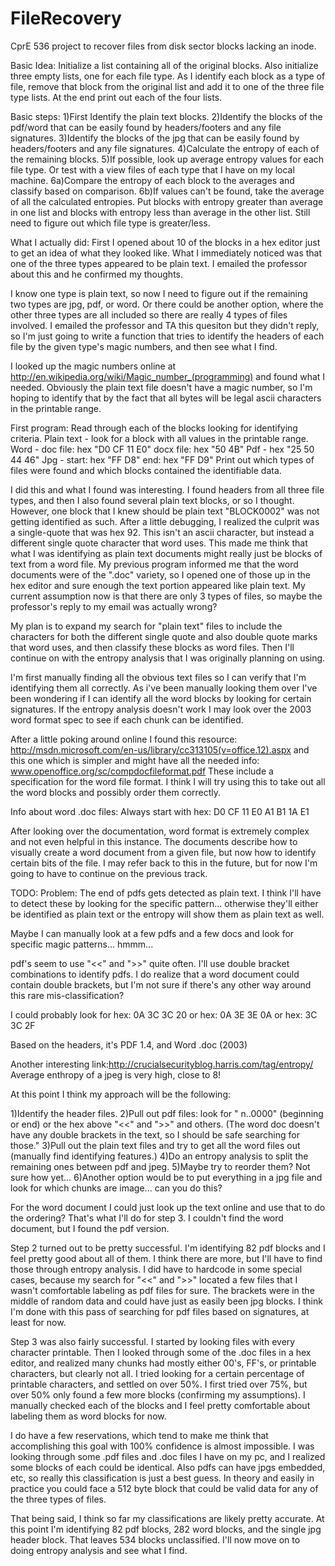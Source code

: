 FileRecovery
============

CprE 536 project to recover files from disk sector blocks lacking an inode.

Basic Idea:
Initialize a list containing all of the original blocks. Also initialize three empty lists, one for each file type.  As I identify each block as a type of file, remove that block from the original list and add it to one of the three file type lists. At the end print out each of the four lists.

Basic steps:
1)First Identify the plain text blocks.
2)Identify the blocks of the pdf/word that can be easily found by headers/footers and any file signatures.
3)Identify the blocks of the jpg that can be easily found by headers/footers and any file signatures.
4)Calculate the entropy of each of the remaining blocks.
5)If possible, look up average entropy values for each file type. Or test with a view files of each type that I have on my local machine.
6a)Compare the entropy of each block to the averages and classify based on comparison.
6b)If values can't be found, take the average of all the calculated entropies. Put blocks with entropy greater than average in one list and blocks with entropy less than average in the other list. Still need to figure out which file type is greater/less.


What I actually did:
First I opened about 10 of the blocks in a hex editor just to get an idea of what they looked like. What I immediately noticed was that one of the three types appeared to be plain text. I emailed the professor about this and he confirmed my thoughts.

I know one type is plain text, so now I need to figure out if the remaining two types are jpg, pdf, or word. Or there could be another option, where the other three types are all included so there are really 4 types of files involved. I emailed the professor and TA this quesiton but they didn't reply, so I'm just going to write a function that tries to identify the headers of each file by the given type's magic numbers, and then see what I find.

I looked up the magic numbers online at http://en.wikipedia.org/wiki/Magic_number_(programming) and found what I needed. Obviously the plain text file doesn't have a magic number, so I'm hoping to identify that by the fact that all bytes will be legal ascii characters in the printable range.

First program:
Read through each of the blocks looking for identifying criteria.
Plain text - look for a block with all values in the printable range.
Word - doc file: hex "D0 CF 11 E0" docx file: hex "50 4B"
Pdf - hex "25 50 44 46"
Jpg - start: hex "FF D8" end: hex "FF D9"
Print out which types of files were found and which blocks contained the identifiable data.

I did this and what I found was interesting. I found headers from all three file types, and then I also found several plain text blocks, or so I thought. However, one block that I knew should be plain text "BLOCK0002" was not getting identified as such. After a little debugging, I realized the culprit was a single-quote that was hex 92. This isn't an ascii character, but instead a different single quote character that word uses. This made me think that what I was identifying as plain text documents might really just be blocks of text from a word file. My previous program informed me that the word documents were of the ".doc" variety, so I opened one of those up in the hex editor and sure enough the text portion appeared like plain text. My current assumption now is that there are only 3 types of files, so maybe the professor's reply to my email was actually wrong?

My plan is to expand my search for "plain text" files to include the characters for both the different single quote and also double quote marks that word uses, and then classify these blocks as word files. Then I'll continue on with the entropy analysis that I was originally planning on using.

I'm first manually finding all the obvious text files so I can verify that I'm identifying them all correctly. As i've been manually looking them over I've been wondering if I can identify all the word blocks by looking for certain signatures. If the entropy analysis doesn't work I may look over the 2003 word format spec to see if each chunk can be identified.

After a little poking around online I found this resource:
http://msdn.microsoft.com/en-us/library/cc313105(v=office.12).aspx
and this one which is simpler and might have all the needed info:
www.openoffice.org/sc/compdocfileformat.pdf
These include a specification for the word file format. I think I will try using this to take out all the word blocks and possibly order them correctly.

Info about word .doc files:
Always start with hex: D0 CF 11 E0 A1 B1 1A E1

After looking over the documentation, word format is extremely complex and not even helpful in this instance. The documents describe how to visually create a word document from a given file, but now how to identify certain bits of the file. I may refer back to this in the future, but for now I'm going to have to continue on the previous track.

TODO: Problem: The end of pdfs gets detected as plain text. I think I'll have to detect these by looking for the specific pattern... otherwise they'll either be identified as plain text or the entropy will show them as plain text as well.

Maybe I can manually look at a few pdfs and a few docs and look for specific magic patterns... hmmm...

pdf's seem to use "<<" and ">>" quite often. I'll use double bracket combinations to identify pdfs. I do realize that a word document could contain double brackets, but I'm not sure if there's any other way around this rare mis-classification?

I could probably look for hex: 0A 3C 3C 20 or hex: 0A 3E 3E 0A or hex: 3C 3C 2F

Based on the headers, it's PDF 1.4, and Word .doc (2003)

Another interesting link:http://crucialsecurityblog.harris.com/tag/entropy/
Average enthropy of a jpeg is very high, close to 8!

At this point I think my approach will be the following:

1)Identify the header files.
2)Pull out pdf files: look for " n..0000" (beginning or end) or the hex above "<<" and ">>" and others. (The word doc doesn't have any double brackets in the text, so I should be safe searching for those."
3)Pull out the plain text files and try to get all the word files out (manually find identifying features.)
4)Do an entropy analysis to split the remaining ones between pdf and jpeg.
5)Maybe try to reorder them? Not sure how yet...
6)Another option would be to put everything in a jpg file and look for which chunks are image... can you do this?

For the word document I could just look up the text online and use that to do the ordering? That's what I'll do for step 3. I couldn't find the word document, but I found the pdf version.

Step 2 turned out to be pretty successful. I'm identifying 82 pdf blocks and I feel pretty good about all of them. I think there are more, but I'll have to find those through entropy analysis. I did have to hardcode in some special cases, because my search for "<<" and ">>" located a few files that I wasn't comfortable labeling as pdf files for sure. The brackets were in the middle of random data and could have just as easily been jpg blocks. I think I'm done with this pass of searching for pdf files based on signatures, at least for now.

Step 3 was also fairly successful. I started by looking files with every character printable. Then I looked through some of the .doc files in a hex editor, and realized many chunks had mostly either 00's, FF's, or printable characters, but clearly not all. I tried looking for a certain percentage of printable characters, and settled on over 50%. I first tried over 75%, but over 50% only found a few more blocks (confirming my assumptions). I manually checked each of the blocks and I feel pretty comfortable about labeling them as word blocks for now.

I do have a few reservations, which tend to make me think that accomplishing this goal with 100% confidence is almost impossible. I was looking through some .pdf files and .doc files I have on my pc, and I realized some blocks of each could be identical. Also pdfs can have jpgs embedded, etc, so really this classification is just a best guess. In theory and easily in practice you could face a 512 byte block that could be valid data for any of the three types of files.

That being said, I think so far my classifications are likely pretty accurate. At this point I'm identifying 82 pdf blocks, 282 word blocks, and the single jpg header block. That leaves 534 blocks unclassified. I'll now move on to doing entropy analysis and see what I find.

